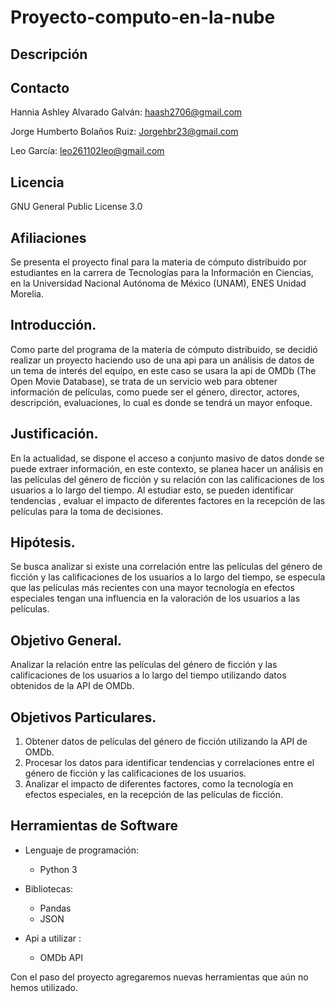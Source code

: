 # Proyecto-computo-en-la-nube

## Descripción 

## Contacto 

Hannia Ashley Alvarado Galván: haash2706@gmail.com

Jorge Humberto Bolaños Ruiz: Jorgehbr23@gmail.com

Leo García:
leo261102leo@gmail.com

## Licencia 

 GNU General Public License 3.0
## Afiliaciones

Se presenta el proyecto final para la materia de cómputo distribuido por estudiantes en la carrera de Tecnologías para la Información en Ciencias, en la Universidad Nacional Autónoma de México (UNAM), ENES Unidad Morelia. 

## Introducción. 

Como parte del programa de la materia de cómputo distribuido, se decidió realizar un proyecto haciendo uso de una api para un análisis de datos de un tema de interés del equipo, en este caso se usara la api de OMDb (The Open Movie Database), se trata de un servicio web para obtener información de películas, como puede ser el género, director, actores, descripción, evaluaciones, lo cual es donde se tendrá un mayor enfoque.


## Justificación.

En la actualidad, se dispone el acceso a conjunto masivo de datos donde se puede extraer información, en este contexto, se planea hacer un análisis en las películas del género de ficción y su relación con las calificaciones de los usuarios a lo largo del tiempo. Al estudiar esto, se pueden identificar tendencias , evaluar el impacto de diferentes factores en la recepción de las películas para la toma de decisiones. 

## Hipótesis.

Se busca analizar si existe una correlación entre las películas del género de ficción y las calificaciones de los usuarios a lo largo del tiempo, se especula que las películas más recientes con una mayor tecnología en efectos especiales tengan una influencia en la valoración de los usuarios a las películas.

## Objetivo General.

Analizar la relación entre las películas del género de ficción y las calificaciones de los usuarios a lo largo del tiempo utilizando datos obtenidos de la API de OMDb.

## Objetivos Particulares.

1. Obtener datos de películas del género de ficción utilizando la API de OMDb.
2. Procesar los datos para identificar tendencias y correlaciones entre el género de ficción y las calificaciones de los usuarios.
3. Analizar el impacto de diferentes factores, como la tecnología en efectos especiales, en la recepción de las películas de ficción.


## Herramientas de Software

- Lenguaje de programación:
  - Python 3

  
- Bibliotecas:
  - Pandas
  - JSON

- Api a utilizar : 
  - OMDb API

Con el paso del proyecto agregaremos nuevas herramientas que aún no hemos utilizado. 

